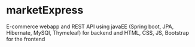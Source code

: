 # marketExpress
E-commerce webapp and REST API using javaEE (Spring boot, JPA, Hibernate, MySQl, Thymeleaf) for backend and HTML, CSS, JS, Bootstrap for the frontend
